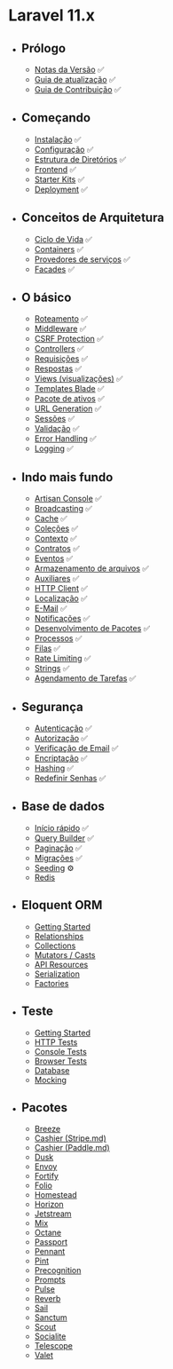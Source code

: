 # Laravel 11.x
- ## Prólogo
    - [Notas da Versão](/src/docs/releases.md) ✅
    - [Guia de atualização](/src/docs/upgrade.md) ✅
    - [Guia de Contribuição](/src/docs/contributions.md) ✅
- ## Começando
    - [Instalação](/src/docs/installation.md) ✅
    - [Configuração](/src/docs/configuration.md) ✅
    - [Estrutura de Diretórios](/src/docs/structure.md) ✅
    - [Frontend](/src/docs/frontend.md) ✅
    - [Starter Kits](/src/docs/starter-kits.md) ✅
    - [Deployment](/src/docs/deployment.md) ✅
- ## Conceitos de Arquitetura
    - [Ciclo de Vida](/src/docs/lifecycle.md) ✅
    - [Containers](/src/docs/container.md) ✅
    - [Provedores de serviços](/src/docs/providers.md) ✅
    - [Facades](/src/docs/facades.md) ✅
- ## O básico
    - [Roteamento](/src/docs/routing.md) ✅
    - [Middleware](/src/docs/middleware.md) ✅
    - [CSRF Protection](/src/docs/csrf.md) ✅
    - [Controllers](/src/docs/controllers.md) ✅
    - [Requisições](/src/docs/requests.md) ✅
    - [Respostas](/src/docs/responses.md) ✅
    - [Views (visualizações)](/src/docs/views.md) ✅
    - [Templates Blade](/src/docs/blade.md) ✅
    - [Pacote de ativos](/src/docs/vite.md) ✅
    - [URL Generation](/src/docs/urls.md) ✅
    - [Sessões](/src/docs/session.md) ✅
    - [Validação](/src/docs/validation.md) ✅
    - [Error Handling](/src/docs/errors.md) ✅
    - [Logging](/src/docs/logging.md) ✅
- ## Indo mais fundo
    - [Artisan Console](/src/docs/artisan.md) ✅
    - [Broadcasting](/src/docs/broadcasting.md) ✅
    - [Cache](/src/docs/cache.md) ✅
    - [Coleções](/src/docs/collections.md) ✅
    - [Contexto](/src/docs/context.md) ✅
    - [Contratos](/src/docs/contracts.md) ✅
    - [Eventos](/src/docs/events.md) ✅
    - [Armazenamento de arquivos](/src/docs/filesystem.md) ✅
    - [Auxiliares](/src/docs/helpers.md) ✅
    - [HTTP Client](/src/docs/http-client.md) ✅
    - [Localização](/src/docs/localization.md) ✅
    - [E-Mail](/src/docs/mail.md) ✅
    - [Notificações](/src/docs/notifications.md) ✅
    - [Desenvolvimento de Pacotes](/src/docs/packages.md) ✅
    - [Processos](/src/docs/processes.md) ✅
    - [Filas](/src/docs/queues.md) ✅
    - [Rate Limiting](/src/docs/rate-limiting.md) ✅
    - [Strings](/src/docs/strings.md) ✅
    - [Agendamento de Tarefas](/src/docs/scheduling.md) ✅
- ## Segurança
    - [Autenticação](/src/docs/authentication.md) ✅
    - [Autorização](/src/docs/authorization.md) ✅
    - [Verificação de Email](/src/docs/verification.md) ✅
    - [Encriptação](/src/docs/encryption.md) ✅
    - [Hashing](/src/docs/hashing.md) ✅
    - [Redefinir Senhas](/src/docs/passwords.md) ✅
- ## Base de dados
    - [Início rápido](/src/docs/database.md) ✅
    - [Query Builder](/src/docs/queries.md) ✅
    - [Paginação](/src/docs/pagination.md) ✅
    - [Migrações](/src/docs/migrations.md) ✅
    - [Seeding](/src/docs/seeding.md) ⚙️
    - [Redis](/src/docs/redis.md)
- ## Eloquent ORM
    - [Getting Started](/src/docs/eloquent.md)
    - [Relationships](/src/docs/eloquent-relationships.md)
    - [Collections](/src/docs/eloquent-collections.md)
    - [Mutators / Casts](/src/docs/eloquent-mutators.md)
    - [API Resources](/src/docs/eloquent-resources.md)
    - [Serialization](/src/docs/eloquent-serialization.md)
    - [Factories](/src/docs/eloquent-factories.md)
- ## Teste
    - [Getting Started](/src/docs/testing.md)
    - [HTTP Tests](/src/docs/http-tests.md)
    - [Console Tests](/src/docs/console-tests.md)
    - [Browser Tests](/src/docs/dusk.md)
    - [Database](/src/docs/database-testing.md)
    - [Mocking](/src/docs/mocking.md)
- ## Pacotes
    - [Breeze](/src/docs/starter-kits#laravel-breeze.md)
    - [Cashier (Stripe.md)](/src/docs/billing.md)
    - [Cashier (Paddle.md)](/src/docs/cashier-paddle.md)
    - [Dusk](/src/docs/dusk.md)
    - [Envoy](/src/docs/envoy.md)
    - [Fortify](/src/docs/fortify.md)
    - [Folio](/src/docs/folio.md)
    - [Homestead](/src/docs/homestead.md)
    - [Horizon](/src/docs/horizon.md)
    - [Jetstream](https://jetstream.laravel.com.md)
    - [Mix](/src/docs/mix.md)
    - [Octane](/src/docs/octane.md)
    - [Passport](/src/docs/passport.md)
    - [Pennant](/src/docs/pennant.md)
    - [Pint](/src/docs/pint.md)
    - [Precognition](/src/docs/precognition.md)
    - [Prompts](/src/docs/prompts.md)
    - [Pulse](/src/docs/pulse.md)
    - [Reverb](/src/docs/reverb.md)
    - [Sail](/src/docs/sail.md)
    - [Sanctum](/src/docs/sanctum.md)
    - [Scout](/src/docs/scout.md)
    - [Socialite](/src/docs/socialite.md)
    - [Telescope](/src/docs/telescope.md)
    - [Valet](/src/docs/valet.md)
